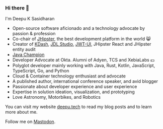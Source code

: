 ### Hi there 👋

I'm Deepu K Sasidharan

<!--
**deepu105/deepu105** is a ✨ _special_ ✨ repository because its `README.md` (this file) appears on your GitHub profile.
-->
- Open-source software aficionado and a technology advocate by passion & profession
- Co-chair of <a href="https://jhipster.tech" target="_blank">JHipster</a>, the best development platform in the world 😸
- Creator of [KDash](https://github.com/kdash-rs/kdash), [JDL Studio](https://start.jhipster.tech/jdl-studio/), [JWT-UI](https://github.com/jwt-rs/jwt-ui), JHipster React and JHipster entity audit
- [Java Champion](https://dev.java/community/jcs/)
- Developer Advocate at Okta. Alumni of Adyen, TCS and XebiaLabs 💵
- Polyglot developer mainly working with Java, Rust, Kotlin, JavaScript, TypeScript, Go, and Python
- Cloud & Container technology enthusiast and advocate
- A published author, international conference speaker, and avid blogger
- Passionate about developer experience and user experience
- Expertise in solution ideation, visualization, and prototyping
- Love Astronomy, Motorbikes, and Robotics

You can visit my website [deepu.tech](https://deepu.tech/) to read my blog posts and to learn more about me.

Follow me on <a rel="me" href="https://mastodon.social/@deepu105">Mastodon</a>.
